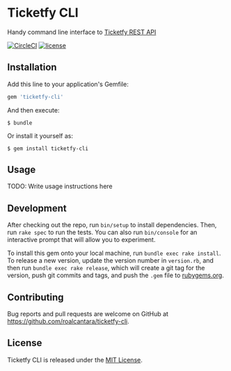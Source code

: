 # Ticketfy CLI

Handy command line interface to [Ticketfy REST API](https://github.com/roalcantara/ticketfy-api)

[![CircleCI](https://circleci.com/gh/roalcantara/ticketfy-cli.svg?style=shield)](https://circleci.com/gh/roalcantara/ticketfy-cli)
[![license](https://img.shields.io/github/license/mashape/apistatus.svg)]()

## Installation

Add this line to your application's Gemfile:

```ruby
gem 'ticketfy-cli'
```

And then execute:

    $ bundle

Or install it yourself as:

    $ gem install ticketfy-cli

## Usage

TODO: Write usage instructions here

## Development

After checking out the repo, run `bin/setup` to install dependencies. Then, run `rake spec` to run the tests. You can also run `bin/console` for an interactive prompt that will allow you to experiment.

To install this gem onto your local machine, run `bundle exec rake install`. To release a new version, update the version number in `version.rb`, and then run `bundle exec rake release`, which will create a git tag for the version, push git commits and tags, and push the `.gem` file to [rubygems.org](https://rubygems.org).

## Contributing

Bug reports and pull requests are welcome on GitHub at https://github.com/roalcantara/ticketfy-cli.

## License

Ticketfy CLI is released under the [MIT License](http://opensource.org/licenses/MIT).

